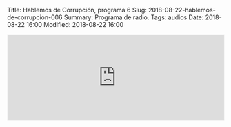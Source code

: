 Title: Hablemos de Corrupción, programa 6
Slug: 2018-08-22-hablemos-de-corrupcion-006
Summary: Programa de radio.
Tags: audios
Date: 2018-08-22 16:00
Modified: 2018-08-22 16:00


<iframe id='audio_34955613' frameborder='0' allowfullscreen='' scrolling='no' height='200' style='border:1px solid #EEE; box-sizing:border-box; width:100%;' src="https://mx.ivoox.com/es/player_ej_34955613_4_1.html?c1=ff6600"></iframe>
